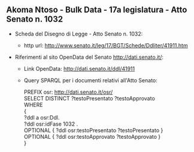 ## Akoma Ntoso - Bulk Data - 17a legislatura - Atto Senato n. 1032 ##

* Scheda del Disegno di Legge - Atto Senato n. 1032:
	* http url: http://www.senato.it/leg/17/BGT/Schede/Ddliter/41911.htm

* Riferimenti al sito OpenData del Senato http://dati.senato.it/:
	* Link OpenData: http://dati.senato.it/ddl/41911
	* Query SPARQL per i documenti relativi all'Atto Senato:

        PREFIX osr: <http://dati.senato.it/osr/>  
		SELECT DISTINCT ?testoPresentato ?testoApprovato  
		WHERE  
		{  
		    ?ddl a osr:Ddl.  
		    ?ddl osr:idFase 1032 .  
		    OPTIONAL { ?ddl osr:testoPresentato ?testoPresentato }  
		    OPTIONAL { ?ddl osr:testoApprovato ?testoApprovato }  
		}
		